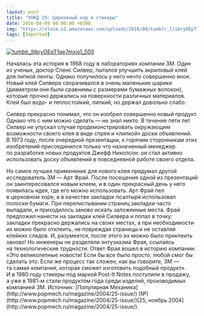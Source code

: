```yaml
---
layout: post
title: "УНКД 19: Церковный хор и стикеры"
date: 2016-08-09 00:00:00 +0300
img: "https://vlaim.s3.amazonaws.com/uploads/2016/08/tumblr_llibryOEpT1qe7mxjo1_500.jpg"
tags: [Imported]
---
```


[![tumblr_llibryOEpT1qe7mxjo1_500](tumblr_llibryOEpT1qe7mxjo1_500.jpg)](tumblr_llibryOEpT1qe7mxjo1_500.jpg)

Началась эта история в 1968 году в лабораториях компании 3M. Один из ученых, доктор Спенс Силвер, пытался улучшить акриловый клей для липкой ленты. Однако получилось у него нечто совершенно иное. Новый клей Силвера сворачивался в очень маленькие шарики (диаметром они были сравнимы с размерами бумажных волокон), которые прочно держались на поверхности различных материалов. Клей был водо- и теплостойкий, липкий, но держал довольно слабо.

Силвер прекрасно понимал, что он изобрел совершенно новый продукт. Однако что с ним можно сделать — не знал никто. В течение пяти лет Силвер не упускал случая продемонстрировать окружающим возможности своего клея в виде спрея и «липкой» доски объявлений. В 1973 году, после очередной презентации, к горячим сторонникам этих изобретений присоединился только что назначенный менеджер по разработке новых продуктов Джефф Николсон: он стал активно использовать доску объявлений в повседневной работе своего отдела.

<div class="article-detail-cut-hidden">Но самое лучшее применение для нового клея придумал другой исследователь 3M — Арт Фрай. После посещения одной из презентаций он заинтересовался новым клеем, и в один прекрасный день у него появилась идея, где его можно использовать. Арт Фрай пел в церковном хоре, а в качестве закладок псалтыря использовал полоски бумаги. При перелистывании страниц закладки часто выпадали, и приходилось заново искать заложенные места. Фрай предложил нанести на закладки клей Силвера и попал в точку: закладки прекрасно держались на своих местах, а при необходимости их можно было отклеить, не повреждая страницы и не оставляя клейких следов. И, разумеется, после этого их можно было приклеить заново! Но инженеры не разделяли энтузиазма Фрая, ссылаясь на технологические трудности. Ответ Фрая вошел в историю компании: «Это великолепные новости! Если бы все было просто, любой смог бы сделать это. Если же процесс так сложен, как вы говорите, 3M — та самая компания, которая сможет изготовить подобный продукт». И в 1980 году стикеры под маркой Post-It Notes поступили в продажу, а уже в 1981-м стали продуктом года среди изделий, производимых компанией ЗМ. Источник: [Популярная Механика](http://www.popmech.ru/magazine/2004/25-issue/) [№](http://www.popmech.ru/magazine/2004/25-issue/)[25, ноябрь 2004](http://www.popmech.ru/magazine/2004/25-issue/).  </div>